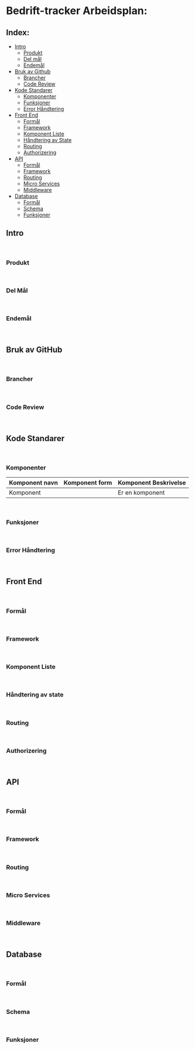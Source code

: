 # Bedrift-tracker Arbeidsplan:

## Index:

- [Intro](#intro)
  - [Produkt](#produkt)
  - [Del mål](#del-mål)
  - [Endemål](#endemål)
- [Bruk av Github](#git-hub)
  - [Brancher](#brancher)
  - [Code Review](#code-review)
- [Kode Standarer](#kode-standarer)
  - [Komponenter](#komponenter)
  - [Funksjoner](#funksjoner)
  - [Error Håndtering](#error-håndtering)
- [Front End](#front-end)
  - [Formål](#formål)
  - [Framework](#framework)
  - [Komponent Liste](#Komponent-liste)
  - [Håndtering av State](#håndtering-av-state)
  - [Routing](#routing)
  - [Authorizering](#Authorizering)
- [API](#api)
  - [Formål](#formål)
  - [Framework](#framework)
  - [Routing](#Routing)
  - [Micro Services](#micro-services)
  - [Middleware](#middleware)
- [Database](#database)
  - [Formål](#Formål)
  - [Schema](#schema)
  - [Funksjoner](#funksjoner)

## Intro

<br/>

### Produkt

<br/>

### Del Mål

<br/>

### Endemål

<br/>

## Bruk av GitHub

<br/>

### Brancher

<br/>

### Code Review

<br/>

## Kode Standarer

<br/>

### Komponenter

| Komponent navn | Komponent form | Komponent Beskrivelse |
| :------------- | :------------- | :-------------------- |
| Komponent      | <Komponent/>   | Er en komponent       |

<br/>

### Funksjoner

<br/>

### Error Håndtering

<br/>

## Front End

<br/>

### Formål

<br/>

### Framework

<br/>

### Komponent Liste

<br/>

### Håndtering av state

<br/>

### Routing

<br/>

### Authorizering

<br/>

## API

<br/>

### Formål

<br/>

### Framework

<br/>

### Routing

<br/>

### Micro Services

<br/>

### Middleware

<br/>

## Database

<br/>

### Formål

<br/>

### Schema

<br/>

### Funksjoner
